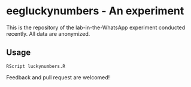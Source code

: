 # eegluckynumbers - An experiment

This is the repository of the lab-in-the-WhatsApp experiment conducted recently. All data are anonymized.

## Usage 

```
RScript luckynumbers.R
```

Feedback and pull request are welcomed!

